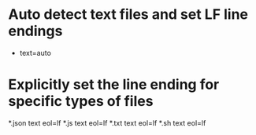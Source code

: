 # Auto detect text files and set LF line endings
* text=auto

# Explicitly set the line ending for specific types of files
*.json text eol=lf
*.js text eol=lf
*.txt text eol=lf
*.sh text eol=lf
